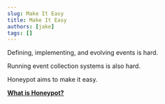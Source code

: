 ```yaml
---
slug: Make It Easy
title: Make It Easy
authors: [jake]
tags: []
---
```



Defining, implementing, and evolving events is hard.

Running event collection systems is also hard.

Honeypot aims to make it easy.


**[What is Honeypot?](/)**